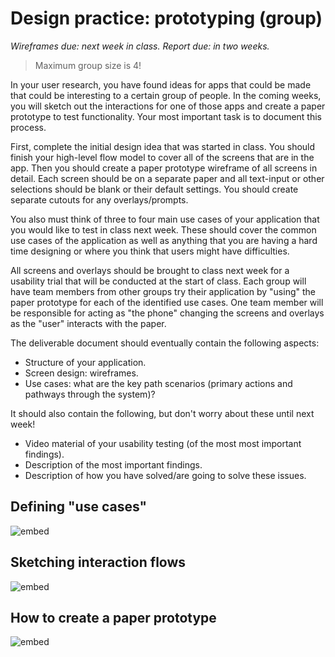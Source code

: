 # Design practice: prototyping (group)

*Wireframes due: next week in class. Report due: in two weeks.*

> Maximum group size is 4!

In your user research, you have found ideas for apps that could be made that could be interesting
to a certain group of people. In the coming weeks, you will sketch out the interactions for one of
those apps and create a paper prototype to test functionality. Your most important task is to
document this process.

First, complete the initial design idea that was started in class. You should finish your
high-level flow model to cover all of the screens that are in the app. Then you should create a
paper prototype wireframe of all screens in detail. Each screen should be on a separate paper and
all text-input or other selections should be blank or their default settings. You should create
separate cutouts for any overlays/prompts.

You also must think of three to four main use cases of your application that you would like to test
in class next week. These should cover the common use cases of the application as well as anything
that you are having a hard time designing or where you think that users might have difficulties.

All screens and overlays should be brought to class next week for a usability trial that will be
conducted at the start of class. Each group will have team members from other groups try their
application by "using" the paper prototype for each of the identified use cases. One team member
will be responsible for acting as "the phone" changing the screens and overlays as the "user"
interacts with the paper.

The deliverable document should eventually contain the following aspects:

- Structure of your application.
- Screen design: wireframes. 
- Use cases: what are the key path scenarios (primary actions and pathways through the system)?

It should also contain the following, but don't worry about these until next week!

- Video material of your usability testing (of the most most important findings).
- Description of the most important findings.
- Description of how you have solved/are going to solve these issues. 

## Defining "use cases"

![embed](https://www.youtube.com/embed/atwpiz4qWHg)

## Sketching interaction flows

![embed](https://www.youtube.com/embed/lFIsaUWuSWY)

## How to create a paper prototype

![embed](https://www.youtube.com/embed/Khx_FvIHLMo)
